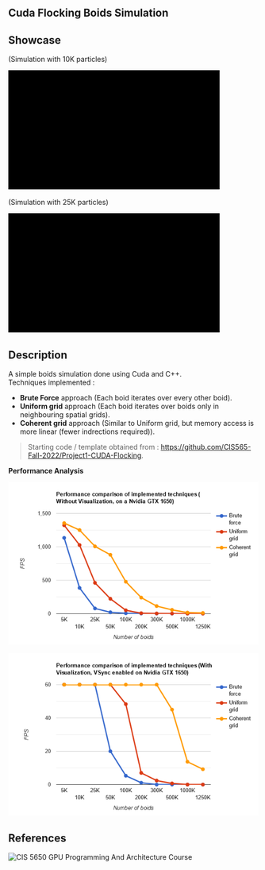 ## **Cuda Flocking Boids Simulation**


## Showcase
(Simulation with 10K particles)

![](images/CudaBoidsSimulation.gif)

(Simulation with 25K particles)

![](images/CudaBoidsSimulation25K.gif)

## Description
A simple boids simulation done using Cuda and C++. \
Techniques implemented :
  * **Brute Force** approach (Each boid iterates over every other boid).
  * **Uniform grid** approach (Each boid iterates over boids only in neighbouring spatial grids).
  * **Coherent grid** approach (Similar to Uniform grid, but memory access is more linear (fewer indrections required)).
  

> Starting code / template obtained from : https://github.com/CIS565-Fall-2022/Project1-CUDA-Flocking.

**Performance Analysis**

![Alt text](images/perf_no_visualization.png)

![Alt text](images/perf_with_visualization.png) 

## References
![CIS 5650 GPU Programming And Architecture Course](https://cis565-fall-2023.github.io/)
